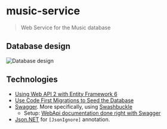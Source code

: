 ﻿# music-service
> Web Service for the Music database

## Database design
![Database design](http://i.imgur.com/Aqmo0q6.png "Database design")

## Technologies

- [Using Web API 2 with Entity Framework 6](http://www.asp.net/web-api/overview/data/using-web-api-with-entity-framework/part-1)
- [Use Code First Migrations to Seed the Database](http://www.asp.net/web-api/overview/data/using-web-api-with-entity-framework/part-3)
- [Swagger](http://swagger.io/). More specifically, using [Swashbuckle](https://github.com/domaindrivendev/Swashbuckle)
    - Setup: [WebApi documentation done right with Swagger](https://cmatskas.com/webapi-documentation-done-right-with-swagger/)
- [Json.NET](http://www.newtonsoft.com/json) for `[JsonIgnore]` annotation.